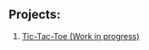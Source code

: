 
## Projects:

1. [Tic-Tac-Toe (Work in progress)](https://github.com/Anuj-Attri/oops/blob/main/Projects/tic-tac-toe.cpp)